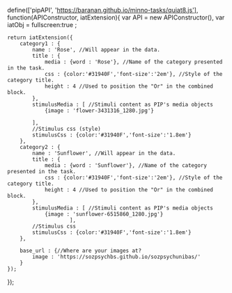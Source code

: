 define(['pipAPI', 'https://baranan.github.io/minno-tasks/quiat8.js'], function(APIConstructor, iatExtension){
    var API = new APIConstructor(), var iatObj = fullscreen:true ;
	
	return iatExtension({
		category1 : {
			name : 'Rose', //Will appear in the data.
			title : {
				media : {word : 'Rose'}, //Name of the category presented in the task.
				css : {color:'#31940F','font-size':'2em'}, //Style of the category title.
				height : 4 //Used to position the "Or" in the combined block.
			}, 
			stimulusMedia : [ //Stimuli content as PIP's media objects
    		    {image : 'flower-3431316_1280.jpg'}
    			
			], 
			//Stimulus css (style)
			stimulusCss : {color:'#31940F','font-size':'1.8em'}
		},	
		category2 :	{
			name : 'Sunflower', //Will appear in the data.
			title : {
				media : {word : 'Sunflower'}, //Name of the category presented in the task.
				css : {color:'#31940F','font-size':'2em'}, //Style of the category title.
				height : 4 //Used to position the "Or" in the combined block.
			}, 
			stimulusMedia : [ //Stimuli content as PIP's media objects
    		    {image : 'sunflower-6515860_1280.jpg'} 
    					], 
			//Stimulus css
			stimulusCss : {color:'#31940F','font-size':'1.8em'}
		},	

		base_url : {//Where are your images at?
			image : 'https://sozpsychbs.github.io/sozpsychunibas/'
		} 
	});
});
